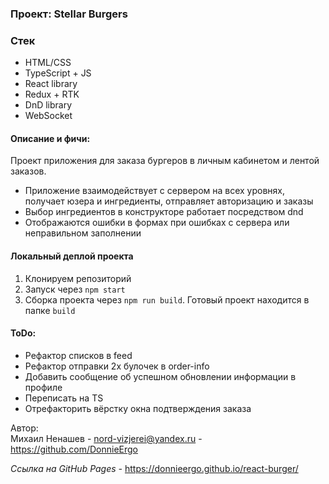 ### Проект: Stellar Burgers

### Стек

* HTML/CSS
* TypeScript + JS
* React library
* Redux + RTK
* DnD library
* WebSocket

#### Описание и фичи:
Проект приложения для заказа бургеров в личным кабинетом и лентой заказов.
- Приложение взаимодействует с сервером на всех уровнях, получает юзера и ингредиенты, отправляет авторизацию и заказы
- Выбор ингредиентов в конструкторе работает посредством dnd
- Отображаются ошибки в формах при ошибках с сервера или неправильном заполнении

#### Локальный деплой проекта
1. Клонируем репозиторий
2. Запуск через `npm start`
3. Сборка проекта через `npm run build`. Готовый проект находится в папке `build`

#### ToDo:
- Рефактор списков в feed
- Рефактор отправки 2х булочек в order-info
- Добавить сообщение об успешном обновлении информации в профиле
- Переписать на TS
- Отрефакторить вёрстку окна подтверждения заказа


Автор:  
Михаил Ненашев - nord-vizjerei@yandex.ru - https://github.com/DonnieErgo  

*Ссылка на GitHub Pages -* https://donnieergo.github.io/react-burger/